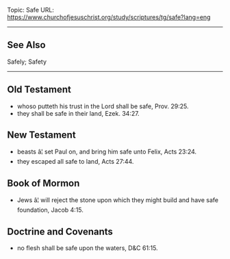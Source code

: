 Topic: Safe
URL: https://www.churchofjesuschrist.org/study/scriptures/tg/safe?lang=eng

---

## See Also

Safely; Safety

---

## Old Testament

- whoso putteth his trust in the Lord shall be safe, Prov. 29:25.
- they shall be safe in their land, Ezek. 34:27.

## New Testament

- beasts â¦ set Paul on, and bring him safe unto Felix, Acts 23:24.
- they escaped all safe to land, Acts 27:44.

## Book of Mormon

- Jews â¦ will reject the stone upon which they might build and have safe foundation, Jacob 4:15.

## Doctrine and Covenants

- no flesh shall be safe upon the waters, D&C 61:15.

